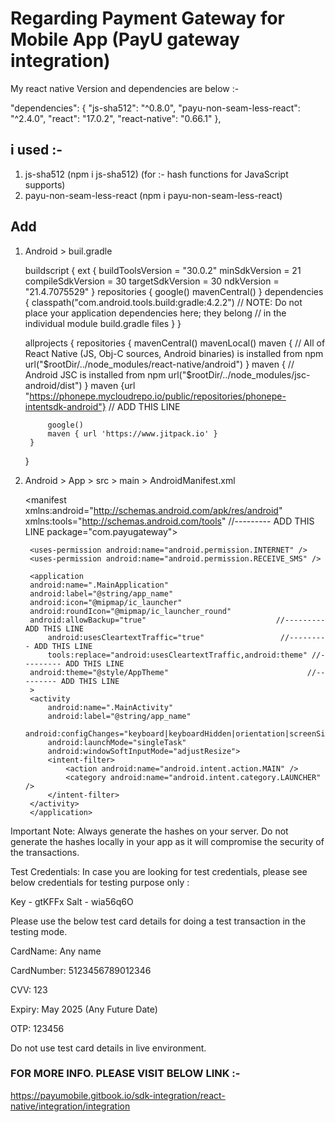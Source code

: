 # Regarding Payment Gateway for Mobile App (PayU gateway integration)

My react native Version and dependencies are below :- 

"dependencies": {
    "js-sha512": "^0.8.0",
    "payu-non-seam-less-react": "^2.4.0",
    "react": "17.0.2",
    "react-native": "0.66.1"
},


## i used :-

1. js-sha512 (npm i js-sha512) (for :- hash functions for JavaScript supports)
2. payu-non-seam-less-react (npm i payu-non-seam-less-react)

## Add 

1. Android > buil.gradle 

    buildscript {
        ext {
            buildToolsVersion = "30.0.2"
            minSdkVersion = 21
            compileSdkVersion = 30
            targetSdkVersion = 30
            ndkVersion = "21.4.7075529"
        }
        repositories {
            google()
            mavenCentral()
        }
        dependencies {
            classpath("com.android.tools.build:gradle:4.2.2")
            // NOTE: Do not place your application dependencies here; they belong
            // in the individual module build.gradle files
        }
    }

    allprojects {
        repositories {
            mavenCentral()
            mavenLocal()
            maven {
                // All of React Native (JS, Obj-C sources, Android binaries) is installed from npm
                url("$rootDir/../node_modules/react-native/android")
            }
            maven {
                // Android JSC is installed from npm
                url("$rootDir/../node_modules/jsc-android/dist")
            }
            maven {url "https://phonepe.mycloudrepo.io/public/repositories/phonepe-intentsdk-android"} // ADD THIS LINE


            google()
            maven { url 'https://www.jitpack.io' }
        }
    }




2. Android > App > src > main > AndroidManifest.xml 

    <manifest xmlns:android="http://schemas.android.com/apk/res/android"
    xmlns:tools="http://schemas.android.com/tools"         //--------- ADD THIS LINE
    package="com.payugateway">

        <uses-permission android:name="android.permission.INTERNET" />
        <uses-permission android:name="android.permission.RECEIVE_SMS" />

        <application
        android:name=".MainApplication"
        android:label="@string/app_name"
        android:icon="@mipmap/ic_launcher"
        android:roundIcon="@mipmap/ic_launcher_round"
        android:allowBackup="true"                             //--------- ADD THIS LINE
            android:usesCleartextTraffic="true"                 //--------- ADD THIS LINE
            tools:replace="android:usesCleartextTraffic,android:theme" //--------- ADD THIS LINE
        android:theme="@style/AppTheme"                               //--------- ADD THIS LINE
        >
        <activity
            android:name=".MainActivity"
            android:label="@string/app_name"
            android:configChanges="keyboard|keyboardHidden|orientation|screenSize|uiMode"
            android:launchMode="singleTask"
            android:windowSoftInputMode="adjustResize">
            <intent-filter>
                <action android:name="android.intent.action.MAIN" />
                <category android:name="android.intent.category.LAUNCHER" />
            </intent-filter>
        </activity>
        </application>
    </manifest>



Important Note: Always generate the hashes on your server. Do not generate the hashes locally in your app as it will compromise the security of the transactions.

 

Test Credentials: In case you are looking for test credentials, please see below credentials for testing purpose only :

Key - gtKFFx
Salt - wia56q6O


Please use the below test card details for doing a test transaction in the testing mode.


CardName: Any name


CardNumber: 5123456789012346


CVV: 123


Expiry: May 2025 (Any Future Date)


OTP: 123456

Do not use test card details in live environment.



### FOR MORE INFO. PLEASE VISIT BELOW LINK :- 

https://payumobile.gitbook.io/sdk-integration/react-native/integration/integration
